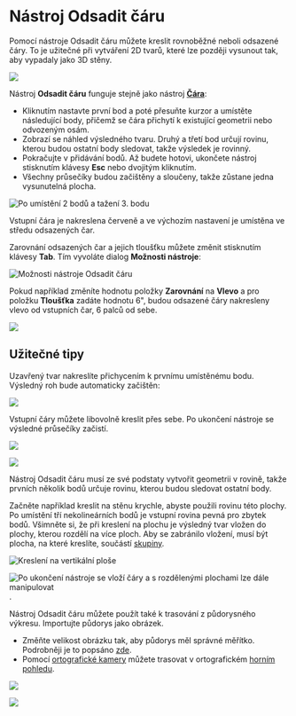 # Nástroj Odsadit čáru

Pomocí nástroje Odsadit čáru můžete kreslit rovnoběžné neboli odsazené čáry. To je užitečné při vytváření 2D tvarů, které lze později vysunout tak, aby vypadaly jako 3D stěny.

![](<../.gitbook/assets/image (3) (1).png>)

Nástroj **Odsadit čáru** funguje stejně jako nástroj [**Čára**](https://windows.help.formit.autodesk.com/tool-library/line-tool):

* Kliknutím nastavte první bod a poté přesuňte kurzor a umístěte následující body, přičemž se čára přichytí k existující geometrii nebo odvozeným osám.
* Zobrazí se náhled výsledného tvaru. Druhý a třetí bod určují rovinu, kterou budou ostatní body sledovat, takže výsledek je rovinný.
* Pokračujte v přidávání bodů. Až budete hotovi, ukončete nástroj stisknutím klávesy **Esc** nebo dvojitým kliknutím.
* Všechny průsečíky budou začištěny a sloučeny, takže zůstane jedna vysunutelná plocha.

![Po umístění 2 bodů a tažení 3\. bodu](../.gitbook/assets/walls1.png)

Vstupní čára je nakreslena červeně a ve výchozím nastavení je umístěna ve středu odsazených čar.

Zarovnání odsazených čar a jejich tloušťku můžete změnit stisknutím klávesy **Tab**. Tím vyvoláte dialog **Možnosti nástroje**:

![Možnosti nástroje Odsadit čáru](../.gitbook/assets/walls2.png)

Pokud například změníte hodnotu položky **Zarovnání** na **Vlevo** a pro položku **Tloušťka** zadáte hodnotu 6", budou odsazené čáry nakresleny vlevo od vstupních čar, 6 palců od sebe.

![](../.gitbook/assets/walls3.png)

## Užitečné tipy

Uzavřený tvar nakreslíte přichycením k prvnímu umístěnému bodu. Výsledný roh bude automaticky začištěn:

![](../.gitbook/assets/walls4.png)

Vstupní čáry můžete libovolně kreslit přes sebe. Po ukončení nástroje se výsledné průsečíky začistí.

![](../.gitbook/assets/walls5.png)

![](../.gitbook/assets/walls6.png)

Nástroj Odsadit čáru musí ze své podstaty vytvořit geometrii v rovině, takže prvních několik bodů určuje rovinu, kterou budou sledovat ostatní body.

Začněte například kreslit na stěnu krychle, abyste použili rovinu této plochy. Po umístění tří nekolineárních bodů je vstupní rovina pevná pro zbytek bodů. Všimněte si, že při kreslení na plochu je výsledný tvar vložen do plochy, kterou rozdělí na více ploch. Aby se zabránilo vložení, musí být plocha, na které kreslíte, součástí [skupiny](https://windows.help.formit.autodesk.com/tool-library/groups).

![Kreslení na vertikální ploše](../.gitbook/assets/walls7.png)

![Po ukončení nástroje se vloží čáry a s rozdělenými plochami lze dále manipulovat](../.gitbook/assets/walls8.png).

Nástroj Odsadit čáru můžete použít také k trasování z půdorysného výkresu. Importujte půdorys jako obrázek.

* Změňte velikost obrázku tak, aby půdorys měl správné měřítko. Podrobněji je to popsáno [zde](https://windows.help.formit.autodesk.com/building-the-farnsworth-house/work-with-images-and-the-ground-plane).
* Pomocí [ortografické kamery](orthographic-camera.md) můžete trasovat v ortografickém [horním pohledu](orthographic-views.md).

![](../.gitbook/assets/walls9.png)

![](../.gitbook/assets/walls10.png)
